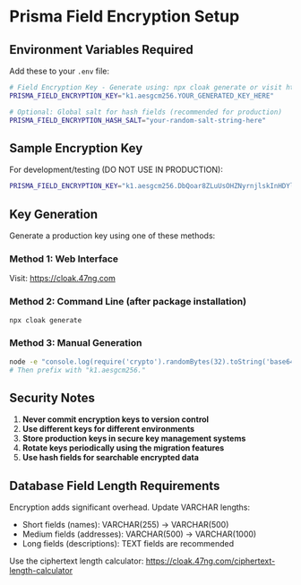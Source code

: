 # Prisma Field Encryption Setup

## Environment Variables Required

Add these to your `.env` file:

```bash
# Field Encryption Key - Generate using: npx cloak generate or visit https://cloak.47ng.com
PRISMA_FIELD_ENCRYPTION_KEY="k1.aesgcm256.YOUR_GENERATED_KEY_HERE"

# Optional: Global salt for hash fields (recommended for production)
PRISMA_FIELD_ENCRYPTION_HASH_SALT="your-random-salt-string-here"
```

## Sample Encryption Key

For development/testing (DO NOT USE IN PRODUCTION):
```bash
PRISMA_FIELD_ENCRYPTION_KEY="k1.aesgcm256.DbQoar8ZLuUsOHZNyrnjlskInHDYlzF3q6y1KGM7DUM="
```

## Key Generation

Generate a production key using one of these methods:

### Method 1: Web Interface
Visit: https://cloak.47ng.com

### Method 2: Command Line (after package installation)
```bash
npx cloak generate
```

### Method 3: Manual Generation
```bash
node -e "console.log(require('crypto').randomBytes(32).toString('base64'))"
# Then prefix with "k1.aesgcm256."
```

## Security Notes

1. **Never commit encryption keys to version control**
2. **Use different keys for different environments**
3. **Store production keys in secure key management systems**
4. **Rotate keys periodically using the migration features**
5. **Use hash fields for searchable encrypted data**

## Database Field Length Requirements

Encryption adds significant overhead. Update VARCHAR lengths:

- Short fields (names): VARCHAR(255) → VARCHAR(500)
- Medium fields (addresses): VARCHAR(500) → VARCHAR(1000)  
- Long fields (descriptions): TEXT fields are recommended

Use the ciphertext length calculator: https://cloak.47ng.com/ciphertext-length-calculator 